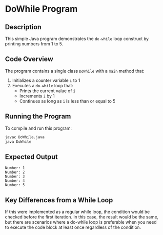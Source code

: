 # DoWhile Program

## Description
This simple Java program demonstrates the `do-while` loop construct by printing numbers from 1 to 5.

## Code Overview
The program contains a single class `DoWhile` with a `main` method that:
1. Initializes a counter variable `i` to 1
2. Executes a `do-while` loop that:
   - Prints the current value of `i`
   - Increments `i` by 1
   - Continues as long as `i` is less than or equal to 5


## Running the Program
To compile and run this program:
```bash
javac DoWhile.java
java DoWhile
```

## Expected Output
```
Number: 1
Number: 2
Number: 3
Number: 4
Number: 5
```

## Key Differences from a While Loop
If this were implemented as a regular while loop, the condition would be checked before the first iteration. 
In this case, the result would be the same, but there are scenarios where a do-while loop is preferable when you need to 
execute the code block at least once regardless of the condition.
